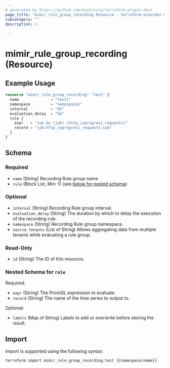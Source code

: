 ```yaml
---
# generated by https://github.com/hashicorp/terraform-plugin-docs
page_title: "mimir_rule_group_recording Resource - terraform-provider-mimir"
subcategory: ""
description: |-
  
---
```


# mimir_rule_group_recording (Resource)



## Example Usage

```terraform
resource "mimir_rule_group_recording" "test" {
  name              = "test1"
  namespace         = "namespace1"
  interval          = "6h"
  evaluation_delay  = "5m"
  rule {
    expr   = "sum by (job) (http_inprogress_requests)"
    record = "job:http_inprogress_requests:sum"
  }
}
```

<!-- schema generated by tfplugindocs -->
## Schema

### Required

- `name` (String) Recording Rule group name
- `rule` (Block List, Min: 1) (see [below for nested schema](#nestedblock--rule))

### Optional

- `interval` (String) Recording Rule group interval.
- `evaluation_delay` (String) The duration by which to delay the execution of the recording rule.
- `namespace` (String) Recording Rule group namespace.
- `source_tenants` (List of String) Allows aggregating data from multiple tenants while evaluating a rule group.

### Read-Only

- `id` (String) The ID of this resource.

<a id="nestedblock--rule"></a>
### Nested Schema for `rule`

Required:

- `expr` (String) The PromQL expression to evaluate.
- `record` (String) The name of the time series to output to.

Optional:

- `labels` (Map of String) Labels to add or overwrite before storing the result.

## Import

Import is supported using the following syntax:

```shell
terraform import mimir_rule_group_recording.test {{namespace/name}}
```
